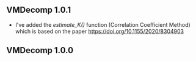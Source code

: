 

## VMDecomp 1.0.1

* I've added the *estimate_K()* function (Correlation Coefficient Method) which is based on the paper https://doi.org/10.1155/2020/8304903


## VMDecomp 1.0.0

